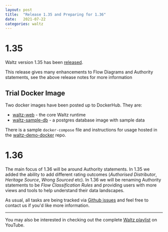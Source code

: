 ```yaml
---
layout: post
title:  "Release 1.35 and Preparing for 1.36"
date:   2021-07-22
categories: waltz
---
```


# 1.35
Waltz version 1.35 has been [released](https://github.com/finos/waltz/releases/tag/1.35).

This release gives many enhancements to Flow Diagrams and Authority statements, see the above release notes for more information

## Trial Docker Image

Two docker images have been posted up to DockerHub.  They are:

- [waltz-web](https://hub.docker.com/layers/davidwatkins73/waltz-web/1.35/images/sha256-1c99cd9df1aa98457677129eae9581c8f12477faa4866d689c1757c0cca05ca0?context=repo)  - the core Waltz runtime 
- [waltz-sample-db](https://hub.docker.com/layers/davidwatkins73/waltz-sample-db/1.35/images/sha256-214b9e6b409c828b8ffa40f215b8880f638fd7c2b9e02a9b9f0571f5001125ca?context=repo) - a postgres database image with sample data  

There is a sample `docker-compose` file and instructions for usage hosted in the [waltz-demo-docker](https://github.com/davidwatkins73/waltz-demo-docker) repo.


# 1.36
The main focus of 1.36 will be around Authority statements. 
In 1.35 we added the ability to add different rating outcomes (_Authorised Distributor_, _Heritage Source_, _Wrong Sourced_ etc).
In 1.36 we will be renaming Authority statements to be _Flow Classification Rules_ and providing users with more views and tools to help understand their data landscapes.

As usual, all tasks are being tracked via [Github issues](https://github.com/finos/waltz/issues) and feel free to contact us if you'd like more information.

----

You may also be interested in checking out the complete [Waltz playlist](https://www.youtube.com/playlist?list=PLGNSioXgrIEfJFJCTFGxKzfoDmxwPEap4) on YouTube.
